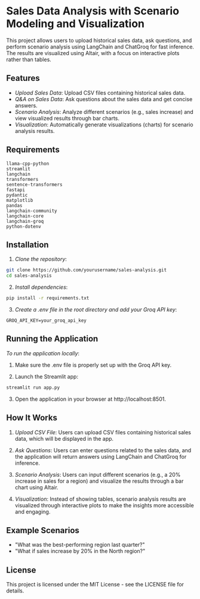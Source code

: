# Sales Data Analysis with Scenario Modeling and Visualization
This project allows users to upload historical sales data, ask questions, and perform scenario analysis using LangChain and ChatGroq for fast inference. The results are visualized using Altair, with a focus on interactive plots rather than tables.

## Features
- *Upload Sales Data*: Upload CSV files containing historical sales data.
- *Q&A on Sales Data*: Ask questions about the sales data and get concise answers.
- *Scenario Analysis*: Analyze different scenarios (e.g., sales increase) and view visualized results through bar charts.
- *Visualization*: Automatically generate visualizations (charts) for scenario analysis results.

## Requirements
```
llama-cpp-python
streamlit
langchain
transformers
sentence-transformers
fastapi
pydantic
matplotlib
pandas
langchain-community
langchain-core
langchain-groq
python-dotenv
```

## Installation
1. *Clone the repository*:

```bash
git clone https://github.com/yourusername/sales-analysis.git
cd sales-analysis
```

2. *Install dependencies*:

```bash
pip install -r requirements.txt
```

3. *Create a .env file in the root directory and add your Groq API key*:

```plaintext
GROQ_API_KEY=your_groq_api_key
```

## Running the Application
*To run the application locally*:

1. Make sure the .env file is properly set up with the Groq API key.

2. Launch the Streamlit app:

```bash
streamlit run app.py
```

3. Open the application in your browser at http://localhost:8501.

## How It Works
1. *Upload CSV File*: Users can upload CSV files containing historical sales data, which will be displayed in the app.

2. *Ask Questions*: Users can enter questions related to the sales data, and the application will return answers using LangChain and ChatGroq for inference.

3. *Scenario Analysis*: Users can input different scenarios (e.g., a 20% increase in sales for a region) and visualize the results through a bar chart using Altair.

4. *Visualization*: Instead of showing tables, scenario analysis results are visualized through interactive plots to make the insights more accessible and engaging.

## Example Scenarios
- "What was the best-performing region last quarter?"
- "What if sales increase by 20% in the North region?"


## License
This project is licensed under the MIT License - see the LICENSE file for details.